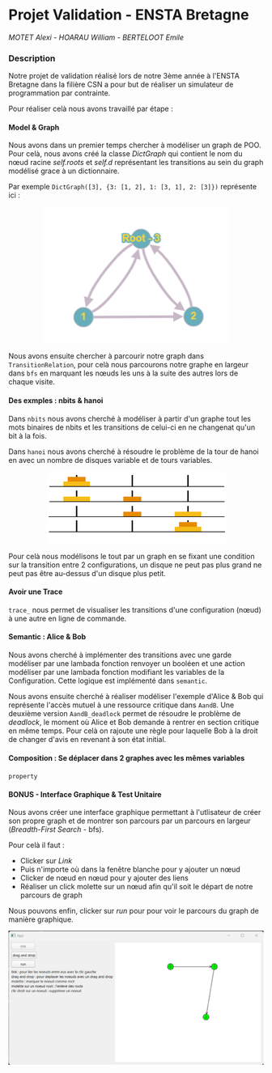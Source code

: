 # Projet Validation - ENSTA Bretagne
*MOTET Alexi - HOARAU William - BERTELOOT Emile*

### Description
Notre projet de validation réalisé lors de notre 3ème année à l'ENSTA Bretagne 
dans la filière CSN a pour but de réaliser un simulateur de programmation par contrainte.

Pour réaliser celà nous avons travaillé par étape :

#### Model & Graph
Nous avons dans un premier temps chercher à modéliser un graph de POO. Pour celà, nous avons créé la classe *DictGraph* qui contient le nom du nœud racine *self.roots* et *self.d* représentant les transitions au sein du graph modélisé grace à un dictionnaire.

Par exemple ``DictGraph([3], {3: [1, 2], 1: [3, 1], 2: [3]})`` représente ici :

<p align="center"> <img src="img_1.png">

Nous avons ensuite chercher à parcourir notre graph dans ``TransitionRelation``, pour celà nous parcourons notre graphe en largeur dans ``bfs`` en marquant les nœuds les uns à la suite des autres lors de chaque visite.

#### Des exmples : nbits & hanoi

Dans ``nbits`` nous avons cherché à modéliser à partir d'un graphe tout les mots binaires de nbits et les transitions de celui-ci en ne changenat qu'un bit à la fois.

Dans ``hanoi`` nous avons cherché à résoudre le problème de la tour de hanoi en avec un nombre de disques variable et de tours variables.
<p align="center"> <img src="img_2.png">

Pour celà nous modélisons le tout par un graph en se fixant une condition sur la transition entre 2 configurations, un disque ne peut pas plus grand ne peut pas être au-dessus d'un disque plus petit.

#### Avoir une Trace

``trace_`` nous permet de visualiser les transitions d'une configuration (nœud) à une autre en ligne de commande.

#### Semantic  : Alice & Bob

Nous avons cherché à implémenter des transitions avec une garde modéliser par une lambada fonction renvoyer un booléen et une action modéliser par une lambada fonction modifiant les variables de la Configuration. Cette logique est implémenté dans ``semantic``.

Nous avons ensuite cherché à réaliser modéliser l'exemple d'Alice & Bob qui représente l'accès mutuel à une ressource critique dans ``AandB``.
Une deuxième version ``AandB_deadlock`` permet de résoudre le problème de *deadlock*, le moment où Alice et Bob demande à rentrer en section critique en même temps. Pour celà on rajoute une règle pour laquelle Bob à la droit de changer d'avis en revenant à son état initial.

#### Composition : Se déplacer dans 2 graphes avec les mêmes variables

``property``

#### BONUS - Interface Graphique & Test Unitaire

Nous avons créer une interface graphique permettant à l'utlisateur de créer son propre graph et de montrer son parcours par un parcours en largeur (*Breadth-First Search* - bfs).

Pour celà il faut :

* Clicker sur *Link*
* Puis n'importe où dans la fenêtre blanche pour y ajouter un nœud
* Clicker de nœud en nœud pour y ajouter des liens
* Réaliser un click molette sur un nœud afin qu'il soit le départ de notre parcours de graph

Nous pouvons enfin, clicker sur *run* pour pour voir le parcours du graph de manière graphique.
<p align="center"> <img src="img.png">